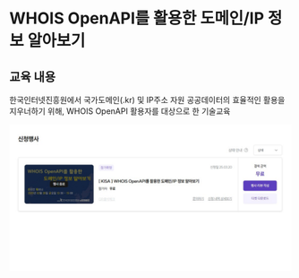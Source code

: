 # WHOIS OpenAPI를 활용한 도메인/IP 정보 알아보기


## 교육 내용
한국인터넷진흥원에서 국가도메인(.kr) 및 IP주소 자원 공공데이터의 효율적인 활용을 지우너하기 위해, WHOIS OpenAPI 활용자를 대상으로 한 기술교육


![코드 실행 결과](./images/KISA_OpenAPI.jpg)

